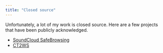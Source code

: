 ```yaml
---
title: "Closed source"
---
```


Unfortunately, a lot of my work is closed source. Here are a few projects that have been publicly acknowledged.

* [SoundCloud SafeBrowsing](http://policyandsafety.help.soundcloud.com/customer/portal/articles/2294536-unsafe-links-on-soundcloud)
* [CT2WS](https://en.wikipedia.org/wiki/Cognitive_Technology_Threat_Warning_System)
